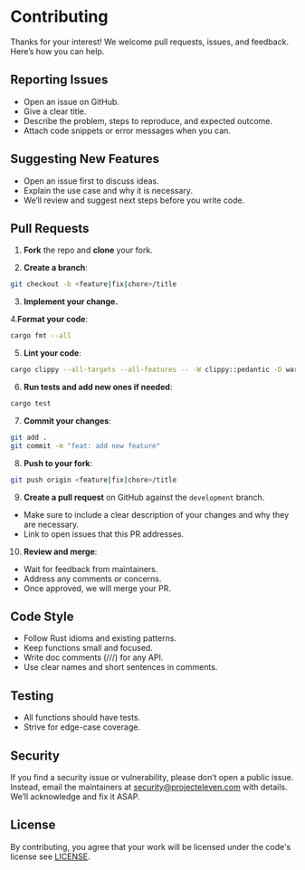 # Contributing

Thanks for your interest! We welcome pull requests, issues, and feedback. Here’s how you can help.

## Reporting Issues

- Open an issue on GitHub.
- Give a clear title.
- Describe the problem, steps to reproduce, and expected outcome.
- Attach code snippets or error messages when you can.

## Suggesting New Features

- Open an issue first to discuss ideas.
- Explain the use case and why it is necessary.
- We’ll review and suggest next steps before you write code.

## Pull Requests

1. **Fork** the repo and **clone** your fork.

2. **Create a branch**:

```bash
git checkout -b <feature|fix|chore>/title
```

3. **Implement your change.**

4.**Format your code**:

```bash
cargo fmt --all
```

5. **Lint your code**:

```bash
cargo clippy --all-targets --all-features -- -W clippy::pedantic -D warnings
```

6. **Run tests and add new ones if needed**:

```bash
cargo test
```

7. **Commit your changes**:

```bash
git add .
git commit -m "feat: add new feature"
```

8. **Push to your fork**:

```bash
git push origin <feature|fix|chore>/title
```

9. **Create a pull request** on GitHub against the `development` branch.

- Make sure to include a clear description of your changes and why they are necessary.
- Link to open issues that this PR addresses.

10. **Review and merge**:

- Wait for feedback from maintainers.
- Address any comments or concerns.
- Once approved, we will merge your PR.

## Code Style

- Follow Rust idioms and existing patterns.
- Keep functions small and focused.
- Write doc comments (///) for any API.
- Use clear names and short sentences in comments.

## Testing

- All functions should have tests.
- Strive for edge-case coverage.

## Security

If you find a security issue or vulnerability, please don’t open a public issue. Instead, email the maintainers at security@projecteleven.com with details. We’ll acknowledge and fix it ASAP.

## License

By contributing, you agree that your work will be licensed under the code's license see [LICENSE](LICENSE).